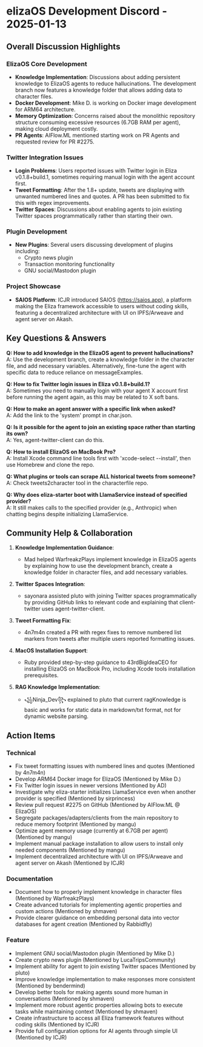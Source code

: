 # elizaOS Development Discord - 2025-01-13

## Overall Discussion Highlights

### ElizaOS Core Development
- **Knowledge Implementation**: Discussions about adding persistent knowledge to ElizaOS agents to reduce hallucinations. The development branch now features a knowledge folder that allows adding data to character files.
- **Docker Development**: Mike D. is working on Docker image development for ARM64 architecture.
- **Memory Optimization**: Concerns raised about the monolithic repository structure consuming excessive resources (6.7GB RAM per agent), making cloud deployment costly.
- **PR Agents**: AIFlow.ML mentioned starting work on PR Agents and requested review for PR #2275.

### Twitter Integration Issues
- **Login Problems**: Users reported issues with Twitter login in Eliza v0.1.8+build.1, sometimes requiring manual login with the agent account first.
- **Tweet Formatting**: After the 1.8+ update, tweets are displaying with unwanted numbered lines and quotes. A PR has been submitted to fix this with regex improvements.
- **Twitter Spaces**: Discussions about enabling agents to join existing Twitter spaces programmatically rather than starting their own.

### Plugin Development
- **New Plugins**: Several users discussing development of plugins including:
  - Crypto news plugin
  - Transaction monitoring functionality
  - GNU social/Mastodon plugin

### Project Showcase
- **SAIOS Platform**: ICJR introduced SAIOS (https://saios.app), a platform making the Eliza framework accessible to users without coding skills, featuring a decentralized architecture with UI on IPFS/Arweave and agent server on Akash.

## Key Questions & Answers

**Q: How to add knowledge in the ElizaOS agent to prevent hallucinations?**  
A: Use the development branch, create a knowledge folder in the character file, and add necessary variables. Alternatively, fine-tune the agent with specific data to reduce reliance on messageExamples.

**Q: How to fix Twitter login issues in Eliza v0.1.8+build.1?**  
A: Sometimes you need to manually login with your agent X account first before running the agent again, as this may be related to X soft bans.

**Q: How to make an agent answer with a specific link when asked?**  
A: Add the link to the 'system' prompt in char.json.

**Q: Is it possible for the agent to join an existing space rather than starting its own?**  
A: Yes, agent-twitter-client can do this.

**Q: How to install ElizaOS on MacBook Pro?**  
A: Install Xcode command line tools first with 'xcode-select --install', then use Homebrew and clone the repo.

**Q: What plugins or tools can scrape ALL historical tweets from someone?**  
A: Check tweets2character tool in the characterfile repo.

**Q: Why does eliza-starter boot with LlamaService instead of specified provider?**  
A: It still makes calls to the specified provider (e.g., Anthropic) when chatting begins despite initializing LlamaService.

## Community Help & Collaboration

1. **Knowledge Implementation Guidance**:
   - Mad helped WarfreakzPlays implement knowledge in ElizaOS agents by explaining how to use the development branch, create a knowledge folder in character files, and add necessary variables.

2. **Twitter Spaces Integration**:
   - sayonara assisted pluto with joining Twitter spaces programmatically by providing GitHub links to relevant code and explaining that client-twitter uses agent-twitter-client.

3. **Tweet Formatting Fix**:
   - 4n7m4n created a PR with regex fixes to remove numbered list markers from tweets after multiple users reported formatting issues.

4. **MacOS Installation Support**:
   - Ruby provided step-by-step guidance to 43rdBigIdeaCEO for installing ElizaOS on MacBook Pro, including Xcode tools installation prerequisites.

5. **RAG Knowledge Implementation**:
   - ꧁Ninja_Dev꧂ explained to pluto that current ragKnowledge is basic and works for static data in markdown/txt format, not for dynamic website parsing.

## Action Items

### Technical
- Fix tweet formatting issues with numbered lines and quotes (Mentioned by 4n7m4n)
- Develop ARM64 Docker image for ElizaOS (Mentioned by Mike D.)
- Fix Twitter login issues in newer versions (Mentioned by AD)
- Investigate why eliza-starter initializes LlamaService even when another provider is specified (Mentioned by sirprincess)
- Review pull request #2275 on GitHub (Mentioned by AIFlow.ML @ ElizaOS)
- Segregate packages/adapters/clients from the main repository to reduce memory footprint (Mentioned by mangu)
- Optimize agent memory usage (currently at 6.7GB per agent) (Mentioned by mangu)
- Implement manual package installation to allow users to install only needed components (Mentioned by mangu)
- Implement decentralized architecture with UI on IPFS/Arweave and agent server on Akash (Mentioned by ICJR)

### Documentation
- Document how to properly implement knowledge in character files (Mentioned by WarfreakzPlays)
- Create advanced tutorials for implementing agentic properties and custom actions (Mentioned by shmaven)
- Provide clearer guidance on embedding personal data into vector databases for agent creation (Mentioned by Rabbidfly)

### Feature
- Implement GNU social/Mastodon plugin (Mentioned by Mike D.)
- Create crypto news plugin (Mentioned by LucaTripsCommunity)
- Implement ability for agent to join existing Twitter spaces (Mentioned by pluto)
- Improve knowledge implementation to make responses more consistent (Mentioned by bendermind)
- Develop better tools for making agents sound more human in conversations (Mentioned by shmaven)
- Implement more robust agentic properties allowing bots to execute tasks while maintaining context (Mentioned by shmaven)
- Create infrastructure to access all Eliza framework features without coding skills (Mentioned by ICJR)
- Provide full configuration options for AI agents through simple UI (Mentioned by ICJR)